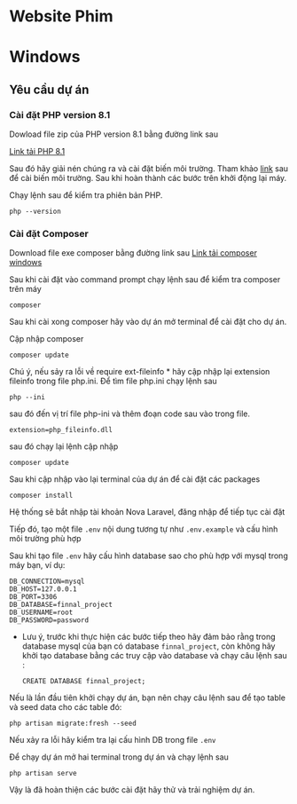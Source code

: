 # Website Phim

# Windows

## Yêu cầu dự án

### Cài đặt PHP version 8.1

Dowload file zip của PHP version 8.1 bằng đường link sau 

[Link tải PHP 8.1](https://www.php.net/downloads.php)

Sau đó hãy giải nén chúng ra và cài đặt biến môi trường. 
Tham khảo [link](https://techdecodetutorials.com/how-to-install-php-on-windows-11/) sau để cài biến môi trường. Sau khi hoàn thành các bước trên khởi động lại máy.

Chạy lệnh sau để kiểm tra phiên bản PHP.
```
php --version
```

### Cài đặt Composer
Download file exe composer bằng đường link sau
[Link tải composer windows](https://getcomposer.org/Composer-Setup.exe)

Sau khi cài đặt vào command prompt chạy lệnh sau để kiểm tra composer trên máy

```
composer
```
Sau khi cài xong composer hãy vào dự án mở terminal để cài đặt cho dự án.

Cập nhập composer
```
composer update
```

Chú ý, nếu sảy ra lỗi về require ext-fileinfo * hãy cập nhập lại extension fileinfo trong file php.ini. Để tìm file php.ini chạy lệnh sau

```
php --ini
```
sau đó đến vị trí file php-ini và thêm đoạn code sau vào trong file.
```
extension=php_fileinfo.dll
```

sau đó chạy lại lệnh cập nhập
```
composer update
```

Sau khi cập nhập vào lại terminal của dự án để cài đặt các packages
```
composer install
```
Hệ thống sẽ bắt nhập tài khoản Nova Laravel, đăng nhập để tiếp tục cài đặt

Tiếp đó, tạo một file `.env` nội dung tương tự như `.env.example` và cấu hình môi trường phù hợp


Sau khi tạo file `.env` hãy cấu hình database sao cho phù hợp với mysql trong máy bạn, ví dụ:

```
DB_CONNECTION=mysql
DB_HOST=127.0.0.1
DB_PORT=3306
DB_DATABASE=finnal_project
DB_USERNAME=root
DB_PASSWORD=password
```
* Lưu ý, trước khi thực hiện các bước tiếp theo hãy đảm bảo rằng trong database mysql của bạn có database `finnal_project`, còn không hãy khởi tạo database bằng các truy cập vào database và chạy câu lệnh sau : 

    `CREATE DATABASE finnal_project;`


Nếu là lần đầu tiên khởi chạy dự án, bạn nên chạy câu lệnh sau để tạo table và seed data cho các table đó:

```
php artisan migrate:fresh --seed
```
Nếu xảy ra lỗi hãy kiểm tra lại cấu hình DB trong file `.env` 

Để chạy dự án mở hai terminal trong dự án và chạy lệnh sau

```
php artisan serve
```

Vậy là đã hoàn thiện các bước cài đặt hãy thử và trải nghiệm dự án.